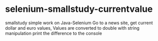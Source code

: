 # selenium-smallstudy-currentvalue
smallstudy simple work on Java-Selenium
Go to a news site, 
get current dollar and euro values,
Values are converted to double with string manipulation
print the difference to the console
